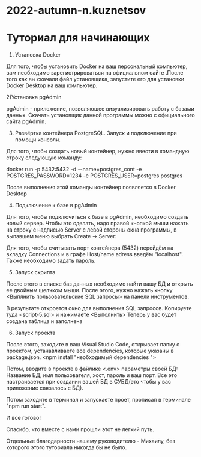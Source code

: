 # 2022-autumn-n.kuznetsov

# Туториал для начинающих

1) Установка Docker

Для того, чтобы установить Docker на ваш персональный компьютер, вам необходимо зарегистрироваться на официальном сайте .После того как вы скачали файл установщика, запустите его для установки Docker Desktop на ваш компьютер.

2)Установка pgAdmin

pgAdmin - приложение, позволяющее визуализировать работу с базами данных. Скачать установщик данной программы можно с официального сайта pgAdmin. 

3) Развёртка контейнера PostgreSQL. Запуск и подключение при помощи консоли.

Для того, чтобы создать новый контейнер, нужно ввести в командную строку следующую команду:

docker run -p 5432:5432 -d --name=postgres_cont -e POSTGRES_PASSWORD=1234 -e POSTGRES_USER=postgres postgres

После выполнения этой команды контейнер появляется в Docker Desktop

4) Подключение к базе в pgAdmin

Для того, чтобы подключиться к базе в pgAdmin, необходимо создать новый сервер. Чтобы это сделать, надо правой кнопкой мыши нажать на строку с надписью Server с левой стороны окна программы, в выпавшем меню выбрать Create -> Server:

Для того, чтобы считывать порт контейнера (5432) перейдём на вкладку Connections и в графе Host/name adress введём "localhost". Также необходимо задать пароль. 

5) Запуск скрипта

После этого в списке баз данных необходимо найти вашу БД и открыть ее двойным щелчком мыши. После этого, нужно нажать кнопку <Выплнить пользовательские SQL запросы> на панели инструментов.

В результате откроется окно для выполнения SQL запросов. Копируете туда <script-5.sql> и нажимаете <Выполнить>
Теперь у вас будет создана таблица и заполнена

6) Запуск проекта

После этого, заходите в ваш Visual Studio Code, открывает папку  с проектом, устанавливаете все dependencies, которые указаны в package.json. <npm install "необходимый dependencies ">

Потом, вводите в проекте в файлике <.env> параметры своей БД:
Название БД, имя пользователя, хост, пароль и ваш порт. Все это настраивается при создании вашей БД в СУБД(это чтобы у вас приложение связалось с БД).

Потом заходите в терминал и запускаете проет, прописап в терминале "npm run start".

И все готово!

Спасибо, что вместе с нами прошли этот не легкий путь.

Отдельные благодарности нашему руководителю - Михаилу, без которого этого туториала никогда бы не было. 